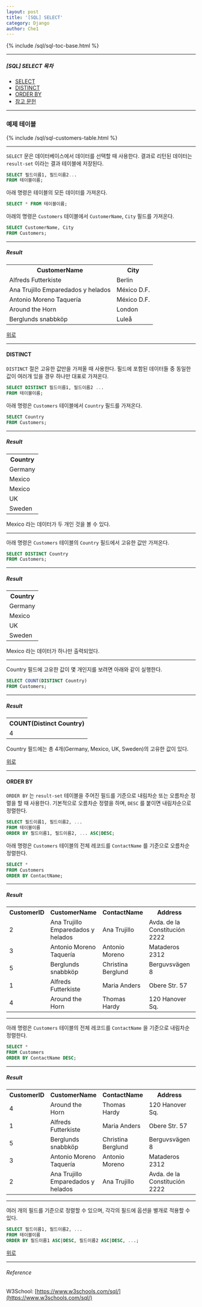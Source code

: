 ```yaml
--- 
layout: post 
title: '[SQL] SELECT'
category: Django 
author: Che1 
--- 
```


{% include /sql/sql-toc-base.html %}

- - -

<h5>[SQL] SELECT 목차</h5>
<ul>
    <li><a href="#select">SELECT</a></li>
    <li><a href="#distinct">DISTINCT</a></li>
    <li><a href="#order-by">ORDER BY</a></li>
    <li><a href="#reference">참고 문헌</a></li>
</ul>

- - -
### 예제 테이블

{% include /sql/sql-customers-table.html %}

- - -

<span id="select"></span>


`SELECT` 문은 데이터베이스에서 데이터를 선택할 때 사용한다. 결과로 리턴된 데이터는 `result-set` 이라는 결과 테이블에 저장된다. 
```sql 
SELECT 필드이름1, 필드이름2... 
FROM 테이블이름; 
``` 

아래 명령은 테이블의 모든 데이터를 가져온다. 
```sql 
SELECT * FROM 테이블이름; 
```

아래의 명령은 `Customers` 테이블에서 `CustomerName`, `City` 필드를 가져온다.

```sql
SELECT CustomerName, City 
FROM Customers;
```
- - -

##### Result
<table class="table table-striped table-bordered">
    <tbody>
        <tr>
            <th>CustomerName</th>
            <th>City</th>
        </tr>
        <tr>
            <td>Alfreds Futterkiste</td>
            <td>Berlin</td>
        </tr>
        <tr>
            <td>Ana Trujillo Emparedados y helados</td>
            <td>México D.F.</td>
        </tr>
        <tr>
            <td>Antonio Moreno Taquería</td>
            <td>México D.F.</td>
        </tr>
        <tr>
            <td>Around the Horn</td>
            <td>London</td>
        </tr>
        <tr>
            <td>Berglunds snabbköp</td>
            <td>Luleå</td>
        </tr>
    </tbody>
</table>

<a href="#top">위로</a>
- - -

<span id="distinct"></span>
#### DISTINCT

`DISTINCT` 절은 고유한 값만을 가져올 때 사용한다. 필드에 포함된 데이터들 중 동일한 값이 여러개 있을 경우 하나만 대표로 가져온다.

```sql
SELECT DISTINCT 필드이름1, 필드이름2 ...
FROM 테이블이름;
```

아래 명령은 `Customers` 테이블에서 `Country` 필드를 가져온다.
```sql
SELECT Country
FROM Customers;
```
- - -

##### Result

<table class="table table-striped table-bordered">
    <tbody>
        <tr>
            <th>Country</th>
        </tr>
        <tr>
            <td>Germany</td>
        </tr>
        <tr>
            <td>Mexico</td>
        </tr>
        <tr>
            <td>Mexico</td>
        </tr>
        <tr>
            <td>UK</td>
        </tr>
        <tr>
            <td>Sweden</td>
        </tr>
    </tbody>
</table>

Mexico 라는 데이터가 두 개인 것을 볼 수 있다.

- - -

아래 명령은 `Customers` 테이블의 `Country` 필드에서 고유한 값만 가져온다.

```sql
SELECT DISTINCT Country
FROM Customers;
```

- - -

##### Result

<table class="table table-striped table-bordered">
    <tbody>
        <tr>
            <th>Country</th>
        </tr>
        <tr>
            <td>Germany</td>
        </tr>
        <tr>
            <td>Mexico</td>
        </tr>
        <tr>
            <td>UK</td>
        </tr>
        <tr>
            <td>Sweden</td>
        </tr>
    </tbody>
</table>

Mexico 라는 데이터가 하나만 출력되었다.

- - -

Country 필드에 고유한 값이 몇 개인지를 보려면 아래와 같이 실행한다.

```sql
SELECT COUNT(DISTINCT Country)
FROM Customers;
```
- - -
##### Result

<table class="table table-striped table-bordered">
    <tbody>
        <tr>
            <th>COUNT(Distinct Country)</th>
        </tr>
        <tr>
            <td>4</td>
        </tr>
    </tbody>
</table>

Country 필드에는 총 4개(Germany, Mexico, UK, Sweden)의 고유한 값이 있다.

<a href="#top">위로</a>

- - -

<span id="order-by"></span>
#### ORDER BY

`ORDER BY` 는 `result-set` 테이블을 주어진 필드를 기준으로 내림차순 또는 오름차순 정렬을 할 때 사용한다. 기본적으로 오름차순 정렬을 하며, `DESC` 를 붙이면 내림차순으로 정렬한다.

```sql
SELECT 필드이름1, 필드이름2, ...
FROM 테이블이름
ORDER BY 필드이름1, 필드이름2, ... ASC|DESC;
```

아래 명령은 `Customers` 테이블의 전체 레코드를 `ContactName` 를 기준으로 오름차순 정렬한다.  

```sql
SELECT * 
FROM Customers
ORDER BY ContactName;
```

- - -
##### Result

<table class="table table-striped table-bordered">
    <tbody>
        <tr>
            <th>CustomerID</th>
            <th>CustomerName</th>
            <th>ContactName</th>
            <th>Address</th>
            <th>City</th>
            <th>PostalCode</th>
            <th>Country</th>
        </tr>
        <tr>
            <td>2</td>
            <td>Ana Trujillo Emparedados y helados</td>
            <td>Ana Trujillo</td>
            <td>Avda. de la Constitución 2222</td>
            <td>México D.F.</td>
            <td>05021</td>
            <td>Mexico</td>
        </tr>
        <tr>
            <td>3</td>
            <td>Antonio Moreno Taquería</td>
            <td>Antonio Moreno</td>
            <td>Mataderos 2312</td>
            <td>México D.F.</td>
            <td>05023</td>
            <td>Mexico</td>
        </tr>
        <tr>
            <td>5</td>
            <td>Berglunds snabbköp</td>
            <td>Christina Berglund</td>
            <td>Berguvsvägen 8</td>
            <td>Luleå</td>
            <td>S-958 22</td>
            <td>Sweden</td>
        </tr>
        <tr>
            <td>1</td>
            <td>Alfreds Futterkiste</td>
            <td>Maria Anders</td>
            <td>Obere Str. 57</td>
            <td>Berlin</td>
            <td>12209</td>
            <td>Germany</td>
        </tr>
        <tr>
            <td>4</td>
            <td>Around the Horn</td>
            <td>Thomas Hardy</td>
            <td>120 Hanover Sq.</td>
            <td>London</td>
            <td>WA1 1DP</td>
            <td>UK</td>
        </tr>
    </tbody>
</table>

- - -

아래 명령은 `Customers` 테이블의 전체 레코드를 `ContactName` 을 기준으로 내림차순 정렬한다.

```sql
SELECT * 
FROM Customers
ORDER BY ContactName DESC;
```
- - -

##### Result

<table class="table table-striped table-bordered">
    <tbody>
        <tr>
            <th>CustomerID</th>
            <th>CustomerName</th>
            <th>ContactName</th>
            <th>Address</th>
            <th>City</th>
            <th>PostalCode</th>
            <th>Country</th>
        </tr>
        <tr>
            <td>4</td>
            <td>Around the Horn</td>
            <td>Thomas Hardy</td>
            <td>120 Hanover Sq.</td>
            <td>London</td>
            <td>WA1 1DP</td>
            <td>UK</td>
        </tr>
        <tr>
            <td>1</td>
            <td>Alfreds Futterkiste</td>
            <td>Maria Anders</td>
            <td>Obere Str. 57</td>
            <td>Berlin</td>
            <td>12209</td>
            <td>Germany</td>
        </tr>
        <tr>
            <td>5</td>
            <td>Berglunds snabbköp</td>
            <td>Christina Berglund</td>
            <td>Berguvsvägen 8</td>
            <td>Luleå</td>
            <td>S-958 22</td>
            <td>Sweden</td>
        </tr>
        <tr>
            <td>3</td>
            <td>Antonio Moreno Taquería</td>
            <td>Antonio Moreno</td>
            <td>Mataderos 2312</td>
            <td>México D.F.</td>
            <td>05023</td>
            <td>Mexico</td>
        </tr>
        <tr>
            <td>2</td>
            <td>Ana Trujillo Emparedados y helados</td>
            <td>Ana Trujillo</td>
            <td>Avda. de la Constitución 2222</td>
            <td>México D.F.</td>
            <td>05021</td>
            <td>Mexico</td>
        </tr>
    </tbody>
</table>

- - -

여러 개의 필드를 기준으로 정렬할 수 있으며, 각각의 필드에 옵션을 별개로 적용할 수 있다.

```sql
SELECT 필드이름1, 필드이름2, ...
FROM 테이블이름
ORDER BY 필드이름1 ASC|DESC, 필드이름2 ASC|DESC, ...;
```

<a href="#top">위로</a>

- - -

<span id="reference"></span>
###### Reference

W3School: [https://www.w3schools.com/sql/](https://www.w3schools.com/sql/)
